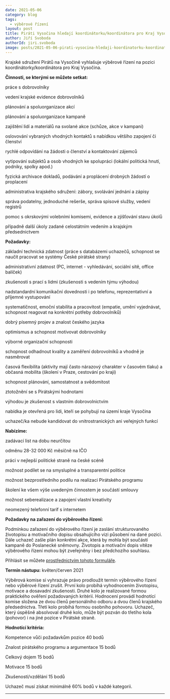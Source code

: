 ```yaml
---
date: 2021-05-06
category: blog
tags:
  - výběrové řízení
layout: post
title: Piráti Vysočina hledají koordinátorku/koordinátora pro Kraj Vysočina
author: Jiří Svoboda
authorId: jiri.svoboda
image: posts/2021-05-06-pirati-vysocina-hledaji-koordinatorku-koordinatora.jpg
---
```


Krajské sdružení Pirátů na Vysočině vyhlašuje výběrové řízení na pozici koordinátorky/koordinátora pro Kraj Vysočina. 

**Činnosti, se kterými se můžete setkat:**

práce s dobrovolníky

vedení krajské evidence dobrovolníků

plánování a spoluorganizace akcí

plánování a spoluorganizace kampaně

zajištění lidí a materiálů na svolané akce (schůze, akce v kampani)

oslovování vybraných vhodných kontaktů s nabídkou většího zapojení či členství

rychlé odpovídání na žádosti o členství a kontaktování zájemců

vytipování subjektů a osob vhodných ke spolupráci (lokální politická hnutí, podniky, spolky apod.)

fyzická archivace dokladů, podávání a proplácení drobných žádostí o proplacení

administrativa krajského sdružení: zábory, svolávání jednání a zápisy

správa podatelny, jednoduché rešerše, správa spisové služby, vedení registrů

pomoc s okrskovými volebními komisemi, evidence a zjišťování stavu úkolů

případně další úkoly zadané celostátním vedením a krajským předsednictvem


**Požadavky:**

základní technická zdatnost (práce s databázemi uchazečů, schopnost se naučit pracovat se systémy České pirátské strany)

administrativní zdatnost (PC, internet - vyhledávání, sociální sítě, office balíček)

zkušenosti s prací s lidmi (zkušenosti s vedením týmu výhodou)

nadstandardní komunikační dovednosti i po telefonu, reprezentativní a příjemné vystupování

systematičnost, emoční stabilita a pracovitost (empatie, umění vyjednávat, schopnost reagovat na konkrétní potřeby dobrovolníků)

dobrý písemný projev a znalost českého jazyka

optimismus a schopnost motivovat dobrovolníky

výborné organizační schopnosti

schopnost odhadnout kvality a zaměření dobrovolníků a vhodně je nasměrovat

časová flexibilita (aktivity mají často nárazový charakter v časovém tlaku) a občasná mobilita (školení v Praze, cestování po kraji)

schopnost plánování, samostatnost a svědomitost

ztotožnění se s Pirátskými hodnotami

výhodou je zkušenost s vlastním dobrovolnictvím

nabídka je otevřená pro lidi, kteří se pohybují na území kraje Vysočina

uchazeč/ka nebude kandidovat do vnitrostranických ani veřejných funkcí


**Nabízíme:**

zadávací list na dobu neurčitou

odměnu 28-32 000 Kč měsíčně na IČO

práci v nejlepší politické straně na české scéně

možnost podílet se na smysluplné a transparentní politice

možnost bezprostředního podílu na realizaci Pirátského programu

školení ke všem výše uvedeným činnostem je součástí smlouvy

možnost seberealizace a zapojení vlastní kreativity

neomezený telefonní tarif s internetem


**Požadavky na zařazení do výběrového řízení:**

Podmínkou zařazení do výběrového řízení je zaslání strukturovaného životopisu a motivačního dopisu obsahujícího vizi působení na dané pozici. Dále uchazeč zašle plán konkrétní akce, která by mohla být součástí kampaně do Poslanecké sněmovny. Životopis a motivační dopis vítěze výběrového řízení mohou být zveřejněny i bez předchozího souhlasu.

Přihlásit se můžete [prostřednictvím tohoto formuláře](https://www.jobs.cz/rpd/1560069333/?searchId=c28b5e96-04ec-4ec9-86d7-3ab634387655&rps=233).


**Termín nástupu:** květen/červen 2021

Výběrová komise si vyhrazuje právo prodloužit termín výběrového řízení nebo výběrové řízení zrušit. První kolo probíhá vyhodnocením životopisu, motivace a dosavadní zkušenosti. Druhé kolo je realizované formou praktického ověření požadovaných kritérií. Hodnocení provádí hodnotící komise složena ze dvou členů personálního odboru a dvou členů krajského předsednictva. Třetí kolo probíhá formou osobního pohovoru. Uchazeč, který úspěšně absolvoval druhé kolo, může být pozván do třetího kola (pohovor) i na jiné pozice v Pirátské straně.


**Hodnotící kritéria:**

Kompetence vůči požadavkům pozice 40 bodů

Znalost pirátského programu a argumentace 15 bodů

Celkový dojem 15 bodů

Motivace 15 bodů

Zkušenosti/vzdělání 15 bodů

Uchazeč musí získat minimálně 60% bodů v každé kategorii.

---
